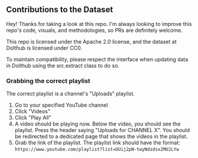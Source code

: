 ## Contributions to the Dataset

Hey! Thanks for taking a look at this repo. I'm always looking to improve this repo's 
code, visuals, and methodologies, so PRs are definitely welcome.

This repo is licensed under the Apache 2.0 license, and the dataset at Dolthub 
is licensed under CC0.

To maintain compatibility, please respect the interface when updating data in Dolthub 
using the src.extract class to do so.

### Grabbing the correct playlist

The correct playlist is a channel's "Uploads" playlist.

1. Go to your specified YouTube channel
2. Click "Videos"
3. Click "Play All"
4. A video should be playing now. Below the video, you should see the playlist. 
   Press the header saying "Uploads for CHANNEL X". You should be redirected to a 
   dedicated page that shows the videos in the playlist.
5. Grab the link of the playlist. The playlist link should have the format: 
   `https://www.youtube.com/playlist?list=UUij2pN-twyNdzdsx2MUJLYw`
